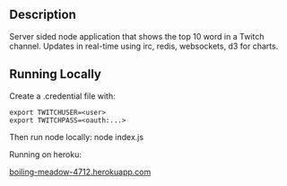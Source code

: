 ## Description
Server sided node application that shows the top 10 word in a Twitch channel. Updates in real-time using irc, redis, websockets, d3 for charts.

## Running Locally

Create a .credential file with:
```
export TWITCHUSER=<user>
export TWITCHPASS=<oauth:...>
```

Then run node locally:
node index.js

Running on heroku:

[boiling-meadow-4712.herokuapp.com](http://boiling-meadow-4712.herokuapp.com)
